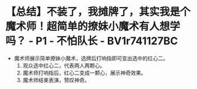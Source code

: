 # 【总结】不装了，我摊牌了，其实我是个魔术师！超简单的撩妹小魔术有人想学吗？ - P1 - 不怕队长 - BV1r741127BC

-   魔术师展示简单撩妹小魔术，选牌后打响指即可变出选中的红心二。
    1.  观众选中红心二，代表两人两颗心。
    2.  魔术师打响指后，红心二变成一颗心，展示神奇效果。
    3.  魔术师结束表演，赞叹神奇。
